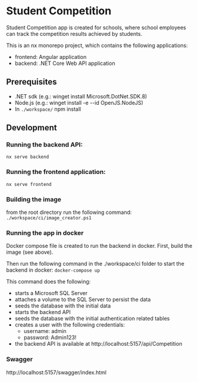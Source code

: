 # Student Competition
Student Competition app is created for schools, where school employees can track the competition results achieved by students.

This is an nx monorepo project, which contains the following applications:
- frontend: Angular application
- backend: .NET Core Web API application

## Prerequisites
- .NET sdk (e.g.: winget install Microsoft.DotNet.SDK.8)
- Node.js (e.g.: winget install -e --id OpenJS.NodeJS)
- In `./workspace/` npm install

## Development
### Running the backend API:
`nx serve backend`

### Running the frontend application:
`nx serve frontend`

### Building the image
from the root directory run the following command:
`./workspace/ci/image_creator.ps1`

### Running the app in docker
Docker compose file is created to run the backend in docker.
First, build the image (see above).

Then run the following command in the ./workspace/ci folder to start the backend in docker:
`docker-compose up`

This command does the following:
- starts a Microsoft SQL Server
- attaches a volume to the SQL Server to persist the data
- seeds the database with the initial data
- starts the backend API
- seeds the database with the initial authentication related tables
- creates a user with the following credentials:
  - username: admin
  - password: Admin123!
- the backend API is available at http://localhost:5157/api/Competition

### Swagger
http://localhost:5157/swagger/index.html
